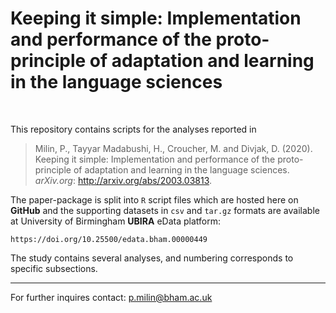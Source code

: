 # Keeping it simple: Implementation and performance of the proto-principle of adaptation and learning in the language sciences

<br>

This repository contains scripts for the analyses reported in

> Milin, P., Tayyar Madabushi, H., Croucher, M. and Divjak, D. (2020). Keeping it simple: Implementation and performance of the proto-principle of adaptation and learning in the language sciences. *arXiv.org*: http://arxiv.org/abs/2003.03813.

The paper-package is split into `R` script files which are hosted here on **GitHub** and the supporting datasets in `csv` and `tar.gz` formats are available at University of Birmingham **UBIRA** eData platform:

    https://doi.org/10.25500/edata.bham.00000449

The study contains several analyses, and numbering corresponds to specific subsections.

- - -

For further inquires contact: p.milin@bham.ac.uk
